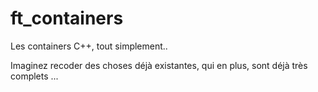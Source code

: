 # ft_containers
Les containers C++, tout simplement..


Imaginez recoder des choses déjà existantes, qui en plus, sont déjà très complets ...
